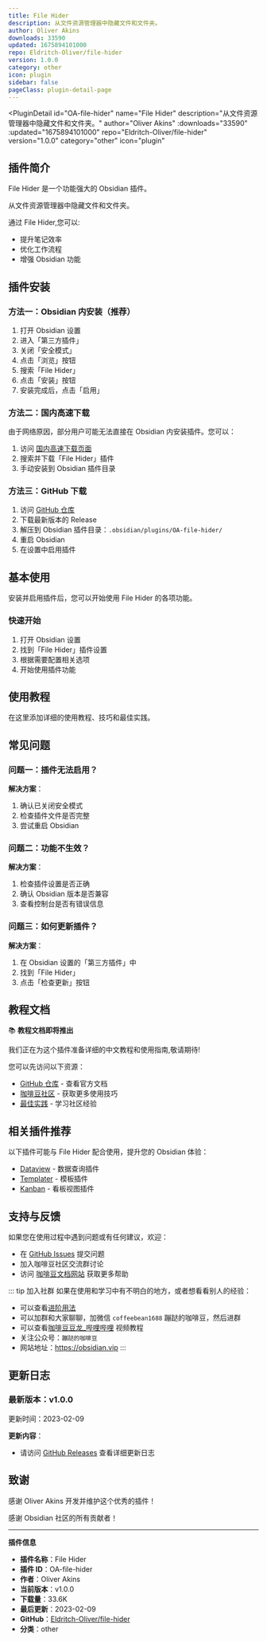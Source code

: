 ```yaml
---
title: File Hider
description: 从文件资源管理器中隐藏文件和文件夹。
author: Oliver Akins
downloads: 33590
updated: 1675894101000
repo: Eldritch-Oliver/file-hider
version: 1.0.0
category: other
icon: plugin
sidebar: false
pageClass: plugin-detail-page
---
```


<PluginDetail
  id="OA-file-hider"
  name="File Hider"
  description="从文件资源管理器中隐藏文件和文件夹。"
  author="Oliver Akins"
  :downloads="33590"
  :updated="1675894101000"
  repo="Eldritch-Oliver/file-hider"
  version="1.0.0"
  category="other"
  icon="plugin"
>

<!-- AUTO_GENERATED_START -->
## 插件简介

File Hider 是一个功能强大的 Obsidian 插件。

从文件资源管理器中隐藏文件和文件夹。

通过 File Hider,您可以:

- 提升笔记效率
- 优化工作流程
- 增强 Obsidian 功能

<!-- AUTO_GENERATED_END -->

<!-- AUTO_GENERATED_START -->
## 插件安装

### 方法一：Obsidian 内安装（推荐）

1. 打开 Obsidian 设置
2. 进入「第三方插件」
3. 关闭「安全模式」
4. 点击「浏览」按钮
5. 搜索「File Hider」
6. 点击「安装」按钮
7. 安装完成后，点击「启用」

### 方法二：国内高速下载

由于网络原因，部分用户可能无法直接在 Obsidian 内安装插件。您可以：

1. 访问 [国内高速下载页面](/zh/documentation/obsidian-plugins-download.html)
2. 搜索并下载「File Hider」插件
3. 手动安装到 Obsidian 插件目录

### 方法三：GitHub 下载

1. 访问 [GitHub 仓库](https://github.com/Eldritch-Oliver/file-hider)
2. 下载最新版本的 Release
3. 解压到 Obsidian 插件目录：`.obsidian/plugins/OA-file-hider/`
4. 重启 Obsidian
5. 在设置中启用插件

## 基本使用

安装并启用插件后，您可以开始使用 File Hider 的各项功能。

### 快速开始

1. 打开 Obsidian 设置
2. 找到「File Hider」插件设置
3. 根据需要配置相关选项
4. 开始使用插件功能

<!-- AUTO_GENERATED_END -->

<!-- CUSTOM_CONTENT_START:tutorial -->
## 使用教程

在这里添加详细的使用教程、技巧和最佳实践。

<!-- CUSTOM_CONTENT_END:tutorial -->

<!-- SHARED_CONTENT_START -->
## 常见问题

### 问题一：插件无法启用？

**解决方案**：
1. 确认已关闭安全模式
2. 检查插件文件是否完整
3. 尝试重启 Obsidian

### 问题二：功能不生效？

**解决方案**：
1. 检查插件设置是否正确
2. 确认 Obsidian 版本是否兼容
3. 查看控制台是否有错误信息

### 问题三：如何更新插件？

**解决方案**：
1. 在 Obsidian 设置的「第三方插件」中
2. 找到「File Hider」
3. 点击「检查更新」按钮

## 教程文档

📚 **教程文档即将推出**

我们正在为这个插件准备详细的中文教程和使用指南,敬请期待!

您可以先访问以下资源：
- [GitHub 仓库](https://github.com/Eldritch-Oliver/file-hider) - 查看官方文档
- [咖啡豆社区](/zh/bases/) - 获取更多使用技巧
- [最佳实践](/zh/best-practices/) - 学习社区经验

## 相关插件推荐

以下插件可能与 File Hider 配合使用，提升您的 Obsidian 体验：

- [Dataview](/zh/plugins/dataview.html) - 数据查询插件
- [Templater](/zh/plugins/templater-obsidian.html) - 模板插件
- [Kanban](/zh/plugins/obsidian-kanban.html) - 看板视图插件

## 支持与反馈

如果您在使用过程中遇到问题或有任何建议，欢迎：

- 在 [GitHub Issues](https://github.com/Eldritch-Oliver/file-hider/issues) 提交问题
- 加入咖啡豆社区交流群讨论
- 访问 [咖啡豆文档网站](https://obsidian.vip) 获取更多帮助

::: tip 加入社群
如果在使用和学习中有不明白的地方，或者想看看别人的经验：
- 可以查看[进阶用法](/zh/advanced)
- 可以加群和大家聊聊，加微信 `coffeebean1688` 蹦跶的咖啡豆，然后进群
- 可以查看[咖啡豆豆龙_哔哩哔哩](https://space.bilibili.com/618777356) 视频教程
- 关注公众号：`蹦跶的咖啡豆`
- 网站地址：https://obsidian.vip
:::
<!-- SHARED_CONTENT_END -->

<!-- AUTO_GENERATED_START -->
## 更新日志

### 最新版本：v1.0.0

更新时间：2023-02-09

**更新内容**：
- 请访问 [GitHub Releases](https://github.com/Eldritch-Oliver/file-hider/releases) 查看详细更新日志

## 致谢

感谢 Oliver Akins 开发并维护这个优秀的插件！

感谢 Obsidian 社区的所有贡献者！

---

**插件信息**
- **插件名称**：File Hider
- **插件 ID**：OA-file-hider
- **作者**：Oliver Akins
- **当前版本**：v1.0.0
- **下载量**：33.6K
- **最后更新**：2023-02-09
- **GitHub**：[Eldritch-Oliver/file-hider](https://github.com/Eldritch-Oliver/file-hider)
- **分类**：other
<!-- AUTO_GENERATED_END -->

</PluginDetail>

